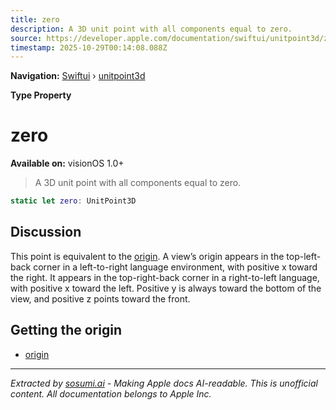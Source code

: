 ```yaml
---
title: zero
description: A 3D unit point with all components equal to zero.
source: https://developer.apple.com/documentation/swiftui/unitpoint3d/zero
timestamp: 2025-10-29T00:14:08.088Z
---
```


**Navigation:** [Swiftui](/documentation/swiftui) › [unitpoint3d](/documentation/swiftui/unitpoint3d)

**Type Property**

# zero

**Available on:** visionOS 1.0+

> A 3D unit point with all components equal to zero.

```swift
static let zero: UnitPoint3D
```

## Discussion

This point is equivalent to the [origin](/documentation/swiftui/unitpoint3d/origin). A view’s origin appears in the top-left-back corner in a left-to-right language environment, with positive x toward the right. It appears in the top-right-back corner in a right-to-left language, with positive x toward the left. Positive y is always toward the bottom of the view, and positive z points toward the front.

## Getting the origin

- [origin](/documentation/swiftui/unitpoint3d/origin)

---

*Extracted by [sosumi.ai](https://sosumi.ai) - Making Apple docs AI-readable.*
*This is unofficial content. All documentation belongs to Apple Inc.*
